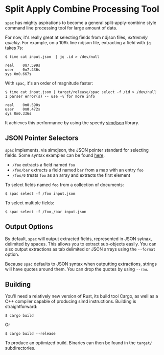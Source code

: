 # Split Apply Combine Processing Tool

`spac` has mighty aspirations to become a general split-apply-combine
style command line processing tool for large amount of data.

For now, it's really great at selecting fields from ndjson files,
_extremely quickly_. For example, on a 109k line ndjson file,
extracting a field with `jq` takes 7s:

```
$ time cat input.json  | jq .id > /dev/null

real	0m7.599s
user	0m7.436s
sys	0m0.667s
```

With `spac`, it's an order of magnitude faster:

```
$ time cat input.json | target/release/spac select -f /id > /dev/null
1 parser error(s) -- use -v for more info

real	0m0.590s
user	0m0.472s
sys	0m0.336s
```

It achieves this performance by using the speedy
[simdjson](https://github.com/simdjson/simdjson) library.

## JSON Pointer Selectors

`spac` implements, via simdjson, the JSON pointer standard for
selecting fields. Some syntax examples can be found
[here](https://opis.io/json-schema/2.x/pointers.html).

- `/foo` extracts a field named `foo`
- `/foo/bar` extracts a field named `bar` from a map with an entry
  `foo`
- `/foo/0` treats `foo` as an array and extracts the first element

To select fields named `foo` from a collection of documents:

```
$ spac select -f /foo input.json
```

To select multiple fields:

```
$ spac select -f /foo,/bar input.json
```

## Output Options

By default, `spac` will output extracted fields, represented in JSON
sytnax, delimited by spaces. This allows you to extract sub-objects
easily. You can also output extractions as tab delimited or JSON
arrays using the `--format` option.

Because `spac` defaults to JSON syntax when outputting extractions,
strings will have quotes around them. You can drop the quotes by using
`--raw`.

## Building

You'll need a relatively new version of Rust, its build tool Cargo, as
well as a C++ compiler capable of producing simd
instructions. Building is straightforward:

```
$ cargo build
```

Or

```
$ cargo build --release
```

To produce an optimized build. Binaries can then be found in the
`target/` subdirectories.
